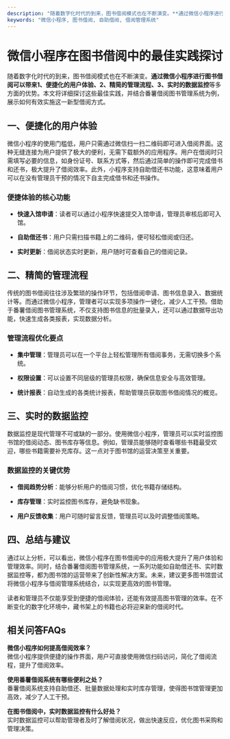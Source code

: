 ```yaml
---
description: "随着数字化时代的到来，图书借阅模式也在不断演变。**通过微信小程序进行图书借阅可以带来1、便捷化的用户体验、2、精简的管理流程、3、实时的数据监控**等多方面的优势。本文将详细探讨这些最佳实践，并结合番薯借阅图书管理系统为例，展示如何有效实施这一新型借阅方式。"
keywords: "微信小程序, 图书借阅, 自助借阅, 借阅管理系统"
---
```

# 微信小程序在图书借阅中的最佳实践探讨

随着数字化时代的到来，图书借阅模式也在不断演变。**通过微信小程序进行图书借阅可以带来1、便捷化的用户体验、2、精简的管理流程、3、实时的数据监控**等多方面的优势。本文将详细探讨这些最佳实践，并结合番薯借阅图书管理系统为例，展示如何有效实施这一新型借阅方式。

## 一、便捷化的用户体验

微信小程序的使用门槛低，用户只需通过微信扫一扫二维码即可进入借阅界面。这种无缝连接为用户提供了极大的便利，无需下载额外的应用程序。用户在借阅时只需填写必要的信息，如身份证号、联系方式等，然后通过简单的操作即可完成借书和还书，极大提升了借阅效率。此外，小程序支持自助借还书功能，这意味着用户可以在没有管理员干预的情况下自主完成借书和还书操作。

### 便捷体验的核心功能

- **快速入馆申请**：读者可以通过小程序快速提交入馆申请，管理员审核后即可入馆。
  
- **自助借还书**：用户只需扫描书籍上的二维码，便可轻松借阅或归还。

- **实时更新**：借阅状态实时更新，用户随时可查看自己的借阅记录。

## 二、精简的管理流程

传统的图书借阅往往涉及繁琐的操作环节，包括借阅申请、图书信息录入、数据统计等。而通过微信小程序，管理者可以实现多项操作一键化，减少人工干预。借助于番薯借阅图书管理系统，不仅支持图书信息的批量录入，还可以通过数据导出功能，快速生成各类报表，实现数据分析。

### 管理流程优化要点

- **集中管理**：管理员可以在一个平台上轻松管理所有借阅事务，无需切换多个系统。
  
- **权限设置**：可以设置不同层级的管理员权限，确保信息安全与高效管理。

- **统计报表**：自动生成的各类统计报表，帮助管理员获取图书借阅情况的概览。

## 三、实时的数据监控

数据监控是现代管理不可或缺的一部分。使用微信小程序，管理员可以实时监控图书馆的借阅动态、图书库存等信息。例如，管理员能够随时查看哪些书籍最受欢迎，哪些书籍需要补充库存。这一点对于图书馆的运营决策至关重要。

### 数据监控的关键优势

- **借阅趋势分析**：能够分析用户的借阅习惯，优化书籍存储结构。
  
- **库存管理**：实时监控图书库存，避免缺书现象。

- **用户反馈收集**：用户可随时留言反馈，管理员可以及时调整借阅策略。

## 四、总结与建议

通过以上分析，可以看出，微信小程序在图书借阅中的应用极大提升了用户体验和管理效率。同时，结合番薯借阅图书管理系统，一系列功能如自助借还书、实时数据监控等，都为图书馆的运营带来了创新性解决方案。未来，建议更多图书馆尝试将微信小程序与借阅管理系统结合，以实现更高效的图书管理。

读者和管理员不仅能享受到便捷的借阅体验，还能有效提高图书管理的效率。在不断变化的数字化环境中，藏书架上的书籍也必将迎来新的借阅时代。

## 相关问答FAQs

**微信小程序如何提高借阅效率？**  
微信小程序提供便捷的操作界面，用户可直接使用微信扫码访问，简化了借阅流程，提升了借阅效率。

**使用番薯借阅系统有哪些便利之处？**  
番薯借阅系统支持自助借还、批量数据处理和实时库存管理，使得图书馆管理更加高效，减少了人工干预。

**在图书借阅中，实时数据监控有什么好处？**  
实时数据监控可以帮助管理者及时了解借阅状况，做出快速反应，优化图书采购和管理决策。
